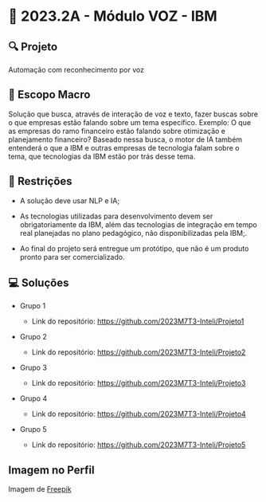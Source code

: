 # 🙋‍ 2023.2A - Módulo VOZ - IBM

## 🔍 Projeto
Automação com reconhecimento por voz

## 🎯 Escopo Macro
Solução que busca, através de interação de voz e texto, fazer buscas sobre o que empresas estão falando sobre um tema específico. Exemplo: O que as empresas do ramo financeiro estão falando sobre otimização e planejamento financeiro? 
Baseado nessa busca, o motor de IA também entenderá o que a IBM e outras empresas de tecnologia falam sobre o tema, que tecnologias da IBM estão por trás desse tema.

## 🧩 Restrições

- A solução deve usar NLP e IA;
  
- As tecnologias utilizadas para desenvolvimento devem ser obrigatoriamente da IBM, além das tecnologias de integração em tempo real planejadas no plano pedagógico, não disponibilizadas pela IBM;.

- Ao final do projeto será entregue um protótipo, que não é um produto pronto para ser comercializado.

## 💻 Soluções

- Grupo 1
  - Link do repositório: https://github.com/2023M7T3-Inteli/Projeto1
  
- Grupo 2
  - Link do repositório: https://github.com/2023M7T3-Inteli/Projeto2
  
- Grupo 3
  - Link do repositório: https://github.com/2023M7T3-Inteli/Projeto3
  
- Grupo 4
  - Link do repositório: https://github.com/2023M7T3-Inteli/Projeto4
  
- Grupo 5
  - Link do repositório: https://github.com/2023M7T3-Inteli/Projeto5
  
## Imagem no Perfil
  
Imagem de <a href="https://br.freepik.com/vetores-gratis/aplicativo-clubhouse-para-aplicacao-de-bate-papo-com-audio-no-smartphone_12862762.htm#query=voz&position=0&from_view=search&track=sph">Freepik</a>
